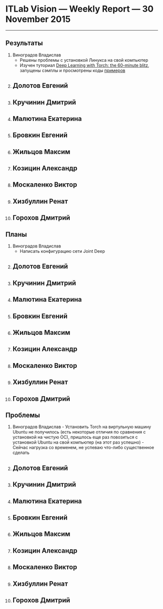 # ITLab Vision — Weekly Report — 30 November 2015

----------------

## Результаты

  1. Виноградов Владислав
     - Решены проблемы с установкой Линукса на свой компьютер
     - Изучен туториал [Deep Learning with Torch: the 60-minute blitz](https://github.com/soumith/cvpr2015/blob/master/Deep%20Learning%20with%20Torch.ipynb), запущены сэмплы и просмотрены коды [примеров](https://github.com/torch/tutorials)
  1. Долотов Евгений
     -
  1. Кручинин Дмитрий
     -
  1. Малютина Екатерина
     -
  1. Бровкин Евгений
     -
  1. Жильцов Максим
     -
  1. Козицин Александр
     -
  1. Москаленко Виктор
     -
  1. Хизбуллин Ренат
     -
  1. Горохов Дмитрий
     -

## Планы

  1. Виноградов Владислав
     - Написать конфигурацию сети Joint Deep
  1. Долотов Евгений
     -
  1. Кручинин Дмитрий
     -
  1. Малютина Екатерина
     -
  1. Бровкин Евгений
     -
  1. Жильцов Максим
     -
  1. Козицин Александр
     -
  1. Москаленко Виктор
     -
  1. Хизбуллин Ренат
     -
  1. Горохов Дмитрий
     -

## Проблемы
   1. Виноградов Владислав
     - Установить Torch на виртульную машину Ubuntu не получилось (есть некоторые отличия по сравнения с установкой на чистую ОС), пришлось еще раз повозиться с установкой Ubuntu на свой компьютер (на этот раз успешно)
     - Сейчас нагрузка со временем, не успеваю что-либо существенное сделать
  1. Долотов Евгений
     -
  1. Кручинин Дмитрий
     -
  1. Малютина Екатерина
     -
  1. Бровкин Евгений
     -
  1. Жильцов Максим
     -
  1. Козицин Александр
     -
  1. Москаленко Виктор
     -
  1. Хизбуллин Ренат
     -
  1. Горохов Дмитрий
     -
